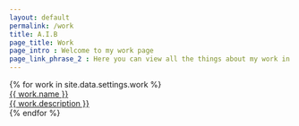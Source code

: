 ```yaml
---
layout: default
permalink: /work
title: A.I.B
page_title: Work
page_intro : Welcome to my work page
page_link_phrase_2 : Here you can view all the things about my work in sales,ss and whole other things such as Music and etc.	
---
```



<div class="p-4 bg-grey-lightest">
	{% for work in site.data.settings.work %}
	<div>
		<a href="{{ site.github.url }}/{{ work.url }}	" class="text-xl text-grey-darker font-bold no-underline hover:text-black">
			{{ work.name }}    
		</a>
	</div>
<div class="mb-8 text-grey-darkest text-base leading-normal mt-2">
		<a href="{{ site.github.url }}/{{ work.url }}" class="text-grey-darker hover:text-black text-sm no-underline hover:underline">{{ work.description  }} </a>
	</div>
	{% endfor %}
</div>


